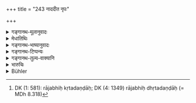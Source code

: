 +++
title = "243 नाददीत नृपः"

+++

<details><summary>गङ्गानथ-मूलानुवादः</summary>

The righteous King shall not appropriate the property of the man guilty of a heinous crime; if, through greed, he takes it, he becomes tainted with that guilt.—(243)
</details>

<details><summary>मेधातिथिः</summary>
<u>ननु</u> धनेन दण्डनं राज्ञो वृत्तिर् इति स्थापितम् । कथम् इह तद्धनस्याग्रहणम् ।

- <u>उक्तम्</u> "राजनिर्धूतदण्डाः"[^६२१] इत्य् अत्रान्तरे ॥ ९.२४३ ॥


[^६२१]:
     DK (1: 581): rājabhiḥ kṛtadaṇḍāḥ; DK (4: 1349) rājabhiḥ dhṛtadaṇḍāḥ (= MDh 8.318)
</details>

<details><summary>गङ्गानथ-भाष्यानुवादः</summary>

“It has been laid down that fines constitute one of the sources of income for the King; why then should it now be declared that he shall not appropriate such property?”

This has been explained under the text ‘*Rājanirdhūta-daṇḍaḥ etc., etc.*’—(243)
</details>

<details><summary>गङ्गानथ-टिप्पन्यः</summary>

This verse is quoted in *Vivādaratnākara* (p. 637);—in
*Vyavahāra-Bālambhaṭṭī* (p. 1053);—and in *Prāyaścittaviveka* (p. 121),
which says that what is forbidden is the confiscation of the property by
the king for his own use, and not the taking of it for other purposes,
such as is mentioned in the next verse.
</details>

<details><summary>गङ्गानथ-तुल्य-वाक्यानि</summary>

**(verses 9.243-246)  
**

*Yama* (Vivādaratnākara, p. 638).—‘Having confiscated the property of
the outcast, the King shall have it handed over to the Assembly.’
</details>

<details><summary>भारुचिः</summary>

यत एतद् एवम् अतः ।
</details>

<details><summary>Bühler</summary>

243	A virtuous king must not take for himself the property of a man guilty of mortal sin; but if he takes it out of greed, he is tainted by that guilt (of the offender).
</details>
